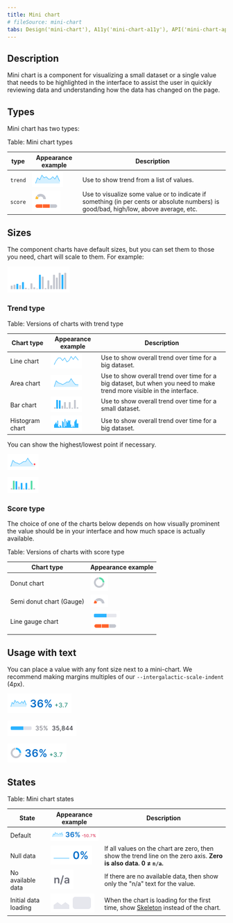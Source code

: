 ```yaml
---
title: Mini chart
# fileSource: mini-chart
tabs: Design('mini-chart'), A11y('mini-chart-a11y'), API('mini-chart-api'), Changelog('mini-chart-changelog')
---
```


## Description

Mini chart is a component for visualizing a small dataset or a single value that needs to be highlighted in the interface to assist the user in quickly reviewing data and understanding how the data has changed on the page.

## Types

Mini chart has two types:

Table: Mini chart types

| type       | Appearance example | Description |
| ---------- | ------------------ | ----------- |
| `trend`    | ![](static/trend.png) | Use to show trend from a list of values. |
| `score`    | ![](static/score.png) | Use to visualize some value or to indicate if something (in per cents or absolute numbers) is good/bad, high/low, above average, etc. |

## Sizes

The component charts have default sizes, but you can set them to those you need, chart will scale to them. For example:

![](static/trend-bar-size-big.png)

### Trend type

Table: Versions of charts with trend type

| Chart type       | Appearance example | Description |
| ---------------- | ------------------ | ----------- |
| Line chart       | ![](static/trend-line.png) | Use to show overall trend over time for a big dataset.|
| Area chart       | ![](static/trend-area.png) | Use to show overall trend over time for a big dataset, but when you need to make trend more visible in the interface.|
| Bar chart        | ![](static/trend-bar.png) | Use to show overall trend over time for a small dataset. |
| Histogram chart  | ![](static/trend-histogram.png) |Use to show overall trend over time for a big dataset. |

You can show the highest/lowest point if necessary.

![](static/trend-point.png)

![](static/trend-bar-point.png)

### Score type

The choice of one of the charts below depends on how visually prominent the value should be in your interface and how much space is actually available.

Table: Versions of charts with score type

| Chart type               | Appearance example |
| ------------------------ | ------------------ |
| Donut chart              | ![](static/score-donut.png) |
| Semi donut chart (Gauge) | ![](static/score-semi-donut.png) |
| Line gauge chart         | ![](static/score-line-gauge.png) |

## Usage with text

You can place a value with any font size next to a mini-chart. We recommend making margins multiples of our `--intergalactic-scale-indent` (4px).

![](static/text-1.png)

![](static/text-2.png)

![](static/text-3.png)

## States

Table: Mini chart states

| State         | Appearance example | Description |
| ------------- | ------------------ | ----------- |
| Default       | ![](static/trend-default.png) | |
| Null data     | ![](static/trend-null-data.png) | If all values on the chart are zero, then show the trend line on the zero axis. **Zero is also data. 0 ≠ `n/a`.** |
| No available data       | ![](static/trend-no-data.png) | If there are no available data, then show only the "n/a" text for the value. |
| Initial data loading | ![](static/trend-skeleton.png) | When the chart is loading for the first time, show [Skeleton](/components/skeleton/skeleton) instead of the chart. |
